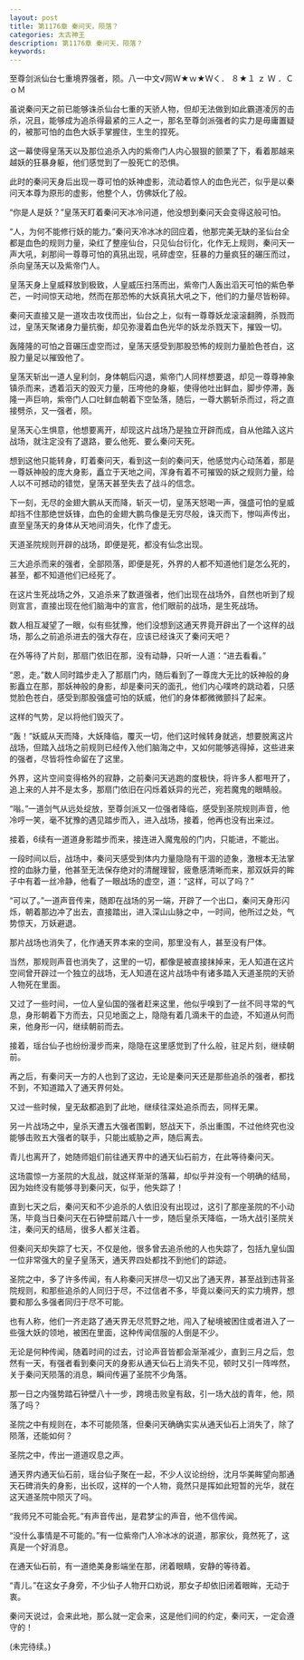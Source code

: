```yaml
---
layout: post
title: 第1176章 秦问天，陨落？
categories: 太古神王
description: 第1176章 秦问天，陨落？
keywords:
---
```


至尊剑派仙台七重境界强者，陨。八一中文√网Ｗ★ｗ★Ｗく． ８★１ ｚ Ｗ ．ＣｏＭ

虽说秦问天之前已能够诛杀仙台七重的天骄人物，但却无法做到如此霸道凌厉的击杀，况且，能够成为追杀得最紧的三人之一，那名至尊剑派强者的实力是毋庸置疑的，被那可怕的血色大妖手掌握住，生生的捏死。

这一幕使得皇荡天以及那位追杀入内的紫帝门人内心狠狠的颤栗了下，看着那越来越妖的狂暴身躯，他们感觉到了一股死亡的恐惧。

此时的秦问天身后出现一尊可怕的妖神虚影，流动着惊人的血色光芒，似乎是以秦问天本尊为原形的虚影，他整个人，仿佛妖化了般。

“你是人是妖？”皇荡天盯着秦问天冰冷问道，他没想到秦问天会变得这般可怕。

“人，为何不能修行妖的能力。”秦问天冷冰冰的回应着，他那完美无缺的圣仙台全都是血色的规则力量，染红了整座仙台，只见仙台衍化，化作无上规则，秦问天一声大吼，刹那间一尊尊可怕的真犼出现，吼碎虚空，狂暴的力量疯狂的碾压而过，杀向皇荡天以及紫帝门人。

皇荡天身上皇威释放到极致，人皇威压扫荡而出，紫帝门人轰出滔天可怕的紫色拳芒，一时间惊天动地，然而在那恐怖的大妖真犼大吼之下，他们的力量尽皆粉碎。

秦问天直接又是一道攻击攻伐而出，仙台之上，似有一尊尊妖龙滚滚翻腾，杀戮而过，皇荡天聚诸身力量抗衡，却见弥漫着血色光华的妖龙杀戮天下，摧毁一切。

轰隆隆的可怕之音碾压虚空而过，皇荡天感受到那股恐怖的规则力量脸色苍白，这股力量足以摧毁他了。

皇荡天斩出一道人皇利剑，身体朝后闪退，紫帝门人同样想要退，却见一尊尊神象镇杀而来，透着滔天的毁灭力量，压垮他的身躯，使得他吐出鲜血，脚步停滞，轰隆一声巨响，紫帝门人口吐鲜血朝着下空坠落，随后，一尊大鹏斩杀而过，将之直接劈杀，又一强者，陨。

皇荡天心生惧意，他想要离开，却现这片战场乃是独立开辟而成，自从他踏入这片战场，就注定没有了退路，要么他死、要么秦问天死。

想到这他只能转身，盯着秦问天，看到这一刻的秦问天，他感觉内心动荡着，那是一尊妖神般的庞大身影，矗立于天地之间，浑身有着不可摧毁的妖之规则力量，给人以不可撼动的错觉，皇荡天甚至失去了战斗的信念。

下一刻，无尽的金翅大鹏从天而降，斩灭一切，皇荡天怒喝一声，强盛可怕的皇威却挡不住那绝世妖锋，血色的金翅大鹏鸟像是无穷尽般，诛灭而下，惨叫声传出，直至皇荡天的身体从天地间消失，化作了虚无。

天道圣院规则开辟的战场，即便是死，都没有仙念出现。

三大追杀而来的强者，全部陨落，即便是死，外界的人都不知道他们是怎么死的，甚至，都不知道他们已经死了。

在这片生死战场之外，又追杀来了数道强者，他们出现在战场外，自然也听到了规则宣言，直接出现在他们脑海中的宣言，他们眼前的战场，是生死战场。

数人相互凝望了一眼，似有些犹豫，他们没想到这通天界竟开辟出了一个这样的战场，那么之前追杀进去的强大存在，应该已经诛灭了秦问天吧？

在外等待了片刻，那扇门依旧在那，没有动静，只听一人道：“进去看看。”

“恩，走。”数人同时踏步走入了那扇门内，随后看到了一尊庞大无比的妖神般的身影矗立在那，那妖神般的身影，却是秦问天的面孔，他们内心噗咚的跳动着，只感觉脸色苍白，感受到那股强盛可怕的妖威，他们的身体都微微颤抖了起来。

这样的气势，足以将他们毁灭了。

“轰！”妖威从天而降，大妖降临，覆灭一切，他们这时候转身就逃，想要脱离这片战场，但踏入战场之前规则已经传入他们脑海之中，又如何能够逃得掉，这些进来的强者，尽皆将性命留在了这里。

外界，这片空间变得格外的寂静，之前秦问天逃跑的度极快，将许多人都甩开了，追上来的人并不是太多，那扇门依旧在闪烁着妖异的光芒，宛若魔鬼的眼睛般。

“嗡。”一道剑气从远处绽放，至尊剑派又一位强者降临，感受到圣院规则声音，他冷哼一笑，毫不犹豫的遇见踏步而入，进入战场，接着，他再也没有出来过。

接着，6续有一道道身影踏步而来，接连进入魔鬼般的门内，只能进，不能出。

一段时间以后，战场中，秦问天感受到体内力量隐隐有干涸的迹象，激根本无法掌控的血脉力量，他甚至无法保存绝对的清醒理智，疲惫感清晰而来，那双妖异的眸子中有着一丝冷静，他看了一眼战场的虚空，道：“这样，可以了吗？”

“可以了。”一道声音传来，随即在战场的另一端，开辟了一个出口，秦问天身形闪烁，朝着那边冲了出去，直接踏出，进入深山山脉之中，一时间，他所过之处，气势惊天，万妖避退。

那片战场也消失了，化作通天界本来的空间，那里没有人，甚至没有尸体。

当然，那规则声音也消失了，这里的一切，都像是被直接抹掉来，无人知道在这片空间曾开辟过一个独立的战场，无人知道在这片战场中有诸多踏入天道圣院的天骄人物死在里面。

又过了一些时间，一位人皇仙国的强者赶来这里，他似乎嗅到了一丝不同寻常的气息，身形朝着下方而去，只见地面之上，隐隐有着几滴未干的血迹，不知道从何而来，他身形一闪，继续朝前而去。

接着，瑶台仙子也纷纷漫步而来，隐隐在这里感觉到了什么般，驻足片刻，继续朝前。

再之后，有秦问天一方的人也到了这边，无论是秦问天还是那些追杀的强者，都找不到，不知道踏入了通天界何处。

又过一些时候，皇无敌都追到了此地，继续往深处追杀而去，同样无果。

另一片战场之中，皇杀天遭五大强者围剿，怒战天下，杀出重围，不过他终究也没能够击败五大强者的联手，只能出威胁之声，随后离去。

青儿也离开了，她随师姐们前往通天界中的通天仙石前方，在此等待秦问天。

这场震惊一方圣院的大乱战，就这样渐渐的落幕，却似乎并没有一个明确的结局，因为始终没有能够寻到秦问天，似乎，他失踪了！

直到七天之后，秦问天和不少追杀的人依旧没有出现过，这引了那座圣院的不小动荡，毕竟当日秦问天在石钟壁前踏八十一步，随后皇杀天降临，一场大战引圣院关注，秦问天的结局，很多人都关注着。

但秦问天却失踪了七天，不仅是他，很多曾去追杀他的人也失踪了，包括九皇仙国一位非常强大的皇子皇荡天，通天界四处都找不到他们的踪迹。

圣院之中，多了许多传闻，有人称秦问天拼尽一切又出了通天界，甚至战到违背圣院规则，和那些追杀的人同归于尽，不过信者不多，毕竟以秦问天的实力境界，想要和那么多强者同归于尽不可能。

也有人称，他们一齐走路了通天界无尽荒野之地，闯入了秘境被困住或者进入了一些强大妖的领地，被困在里面，这种传闻信服的人倒是不少。

无论是何种传闻，随着时间的过去，讨论声音皆都会渐渐减少，直到三月之后，忽然有一天，有强者看到秦问天的身影从通天仙石上消失不见，顿时又引一阵哗然，关于秦问天陨落的消息，瞬间传遍了圣院不少角落。

那一日之内强势踏石钟壁八十一步，跨境击败皇有敌，引一场大战的青年，他，陨落了吗？

圣院之中有规则在，本不可能陨落，但秦问天确确实实从通天仙石上消失了，除了陨落，还能如何？

圣院之中，传出一道道叹息之声。

通天界内通天仙石前，瑶台仙子聚在一起，不少人议论纷纷，沈月华美眸望向那通天石碑消失的身影，出长叹，这样的一个人物，竟然只是挥如此短暂的光华，就在这天道圣院中陨灭了吗。

“我师兄不可能会死。”有声音传出，是君梦尘的声音，他不信传闻。

“没什么事情是不可能的。”有一位紫帝门人冷冰冰的说道，那家伙，竟然死了，这真是一个好消息。

在通天仙石前，有一道绝美身影端坐在那，闭着眼睛，安静的等待着。

“青儿。”在这女子身旁，不少仙子人物开口劝说，那女子却依旧闭着眼眸，无动于衷。

秦问天说过，会来此地，那么就一定会来，这是他们间的约定，秦问天，一定会遵守的！

(未完待续。)
